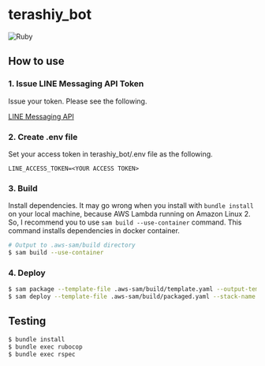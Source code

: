 # terashiy_bot

![Ruby](https://github.com/Mic-U/terashiy_bot/workflows/Ruby/badge.svg?branch=master)

## How to use

### 1. Issue LINE Messaging API Token

Issue your token.
Please see the following.

[LINE Messaging API](https://developers.line.biz/ja/services/messaging-api/)

### 2. Create .env file

Set your access token in terashiy_bot/.env file as the following.

```env
LINE_ACCESS_TOKEN=<YOUR ACCESS TOKEN>
```

### 3. Build

Install dependencies.
It may go wrong when you install with `bundle install` on your local machine, because AWS Lambda running on Amazon Linux 2.
So, I recommend you to use `sam build --use-container` command. This command installs dependencies in docker container.

```sh
# Output to .aws-sam/build directory
$ sam build --use-container
```

### 4. Deploy

```sh
$ sam package --template-file .aws-sam/build/template.yaml --output-template-file .aws-sam/build/packaged.yaml --s3-bucket <BUCKET_NAME>
$ sam deploy --template-file .aws-sam/build/packaged.yaml --stack-name <STACK_NAME> --capabilities CAPABILITY_IAM
```

## Testing

```bash
$ bundle install
$ bundle exec rubocop
$ bundle exec rspec
```